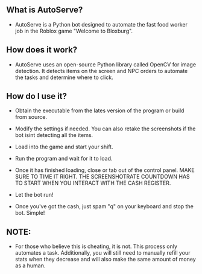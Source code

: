 ## What is AutoServe?
- AutoServe is a Python bot designed to automate the fast food worker job in the Roblox game "Welcome to Bloxburg".

## How does it work?
- AutoServe uses an open-source Python library called OpenCV for image detection. It detects items on the screen and NPC orders to automate the tasks and determine where to click.

## How do I use it?
- Obtain the executable from the lates version of the program or build from source.
- Modify the settings if needed. You can also retake the screenshots if the bot isint detecting all the items.
- Load into the game and start your shift.

- Run the program and wait for it to load.

- Once it has finished loading, close or tab out of the control panel. MAKE SURE TO TIME IT RIGHT. THE SCREENSHOTRATE COUNTDOWN HAS TO START WHEN YOU INTERACT WITH THE CASH REGISTER.

- Let the bot run!

- Once you've got the cash, just spam "q" on your keyboard and stop the bot. Simple!

## NOTE:
- For those who believe this is cheating, it is not. This process only automates a task. Additionally, you will still need to manually refill your stats when they decrease and will also make the same amount of money as a human.